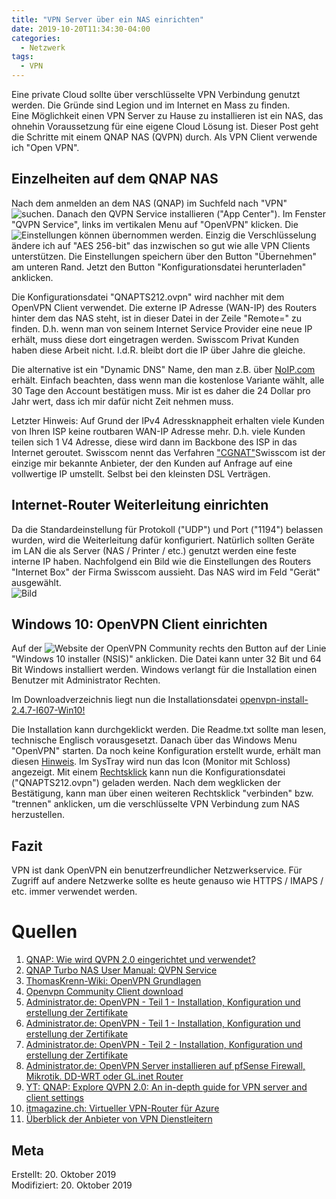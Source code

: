 ```yaml
---
title: "VPN Server über ein NAS einrichten"
date: 2019-10-20T11:34:30-04:00
categories:
  - Netzwerk
tags:
  - VPN
---
```


Eine private Cloud sollte über verschlüsselte VPN Verbindung genutzt werden. Die Gründe sind Legion und im Internet en Mass zu finden.  
Eine Möglichkeit einen VPN Server zu Hause zu installieren ist ein NAS, das ohnehin Voraussetzung für eine eigene Cloud Lösung ist. Dieser Post geht die Schritte mit einem QNAP NAS (QVPN) durch. Als VPN Client verwende ich "Open VPN".   

## Einzelheiten auf dem QNAP NAS  

Nach dem anmelden an dem NAS (QNAP) im Suchfeld nach "VPN" ![suchen](/assets/images/69-1.png). Danach den QVPN Service installieren ("App Center"). Im Fenster "QVPN Service", links im vertikalen Menu auf "OpenVPN" klicken. Die ![Einstellungen](/assets/images/69-2.png) können übernommen werden. Einzig die Verschlüsselung ändere ich auf "AES 256-bit" das inzwischen so gut wie alle VPN Clients unterstützen. Die Einstellungen speichern über den Button "Übernehmen" am unteren Rand. Jetzt den Button "Konfigurationsdatei herunterladen" anklicken.  

Die Konfigurationsdatei "QNAPTS212.ovpn" wird nachher mit dem OpenVPN Client verwendet. Die externe IP Adresse (WAN-IP) des Routers hinter dem das NAS steht, ist in dieser Datei in der Zeile "Remote=" zu finden. D.h. wenn man von seinem Internet Service Provider eine neue IP erhält, muss diese dort eingetragen werden. Swisscom Privat Kunden haben diese Arbeit nicht. I.d.R. bleibt dort die IP über Jahre die gleiche.  

Die alternative ist ein "Dynamic DNS" Name, den man z.B. über [NoIP.com](https://www.noip.com/remote-access) erhält. Einfach beachten, dass wenn man die kostenlose Variante wählt, alle 30 Tage den Account bestätigen muss. Mir ist es daher die 24 Dollar pro Jahr wert, dass ich mir dafür nicht Zeit nehmen muss.  

Letzter Hinweis: Auf Grund der IPv4 Adressknappheit erhalten viele Kunden von Ihren ISP keine routbaren WAN-IP Adresse mehr. D.h. viele Kunden teilen sich 1 V4 Adresse, diese wird dann im Backbone des ISP in das Internet geroutet. Swisscom nennt das Verfahren ["CGNAT"](https://www.tuxone.ch/2015/12/ipv4-umstellung-auf-gcnat-bei-swisscom.html)Swisscom ist der einzige mir bekannte Anbieter, der den Kunden auf Anfrage auf eine vollwertige IP umstellt. Selbst bei den kleinsten DSL Verträgen.

## Internet-Router Weiterleitung einrichten  

Da die Standardeinstellung für Protokoll ("UDP") und Port ("1194") belassen wurden, wird die Weiterleitung dafür konfiguriert. Natürlich sollten Geräte im LAN die als Server (NAS / Printer / etc.) genutzt werden eine feste interne IP haben. Nachfolgend ein Bild wie die Einstellungen des Routers "Internet Box" der Firma Swisscom aussieht. Das NAS wird im Feld "Gerät" ausgewählt.  
![Bild](/assets/images/69-3.png)  

## Windows 10: OpenVPN Client einrichten  

Auf der ![Website](/assets/images/69-4.png) der OpenVPN Community rechts den Button auf der Linie "Windows 10 installer (NSIS)" anklicken. Die Datei kann unter 32 Bit und 64 Bit Windows installiert werden. Windows verlangt für die Installation einen Benutzer mit Administrator Rechten.  

Im Downloadverzeichnis liegt nun die Installationsdatei [openvpn-install-2.4.7-I607-Win10!](/assets/images/69-5.png)  

Die Installation kann durchgeklickt werden. Die Readme.txt sollte man lesen, technische Englisch vorausgesetzt. Danach über das Windows Menu "OpenVPN" starten. Da noch keine Konfiguration erstellt wurde, erhält man diesen [Hinweis](/assets/images/69-6.png).  Im SysTray wird nun das Icon (Monitor mit Schloss) angezeigt. Mit einem [Rechtsklick](/assets/images/69-7.png) kann nun die Konfigurationsdatei ("QNAPTS212.ovpn") geladen werden. Nach dem wegklicken der Bestätigung, kann man über einen weiteren Rechtsklick "verbinden" bzw. "trennen" anklicken, um die verschlüsselte VPN Verbindung zum NAS herzustellen.  


## Fazit  

VPN ist dank OpenVPN ein benutzerfreundlicher Netzwerkservice. Für Zugriff auf andere Netzwerke sollte es heute genauso wie HTTPS / IMAPS / etc. immer verwendet werden.  

# Quellen  

1. [QNAP: Wie wird QVPN 2.0 eingerichtet und verwendet?](https://www.qnap.com/de-de/how-to/tutorial/article/wie-wird-qvpn-2-0-eingerichtet-und-verwendet/)
2. [QNAP Turbo NAS User Manual: QVPN Service](http://docs.qnap.com/nas/4.3/cat2/en/index.html?qvpn.htm)  
3. [ThomasKrenn-Wiki: OpenVPN Grundlagen](https://www.thomas-krenn.com/de/wiki/OpenVPN_Grundlagen)  
4. [Openvpn Community Client download](https://openvpn.net/community-downloads/)
5. [Administrator.de: OpenVPN - Teil 1 - Installation, Konfiguration und erstellung der Zertifikate](https://administrator.de/wissen/openvpn-teil-1-installation-konfiguration-erstellung-zertifikate-73947.html)  
6. [Administrator.de: OpenVPN - Teil 1 - Installation, Konfiguration und erstellung der Zertifikate](https://administrator.de/wissen/openvpn-teil-1-installation-konfiguration-erstellung-zertifikate-73947.html)  
7. [Administrator.de: OpenVPN - Teil 2 - Installation, Konfiguration und erstellung der Zertifikate](https://administrator.de/wissen/openvpn-teil-2-konfiguration-74395.html)  
8. [Administrator.de: OpenVPN Server installieren auf pfSense Firewall, Mikrotik. DD-WRT oder GL.inet Router](https://administrator.de/wissen/openvpn-server-installieren-pfsense-firewall-dd-wrt-router-123285.html)  
9. [YT: QNAP: Explore QVPN 2.0: An in-depth guide for VPN server and client settings](https://www.youtube.com/watch?v=ErfHkA2jYXI)
10. [itmagazine.ch: Virtueller VPN-Router für Azure](https://www.itmagazine.ch/Artikel/70032/Virtueller_VPN-Router_fuer_Azure.html)
11. [Überblick der Anbieter von VPN Dienstleitern](https://thatoneprivacysite.net/)  

## Meta

Erstellt:		20. Oktober 2019  
Modifiziert:	20. Oktober 2019
